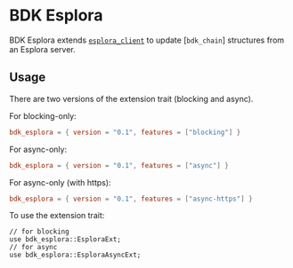 # BDK Esplora

BDK Esplora extends [`esplora_client`](crate::esplora_client) to update [`bdk_chain`] structures
from an Esplora server.

## Usage

There are two versions of the extension trait (blocking and async).

For blocking-only:
```toml
bdk_esplora = { version = "0.1", features = ["blocking"] }
```

For async-only:
```toml
bdk_esplora = { version = "0.1", features = ["async"] }
```

For async-only (with https):
```toml
bdk_esplora = { version = "0.1", features = ["async-https"] }
```

To use the extension trait:

```rust,no_run
// for blocking
use bdk_esplora::EsploraExt;
// for async
use bdk_esplora::EsploraAsyncExt;
```

<!-- BDK Esplora client library for updating the `bdk_chain` structures. -->

<!-- [`esplora_client`]: https://docs.rs/esplora-client/latest -->
